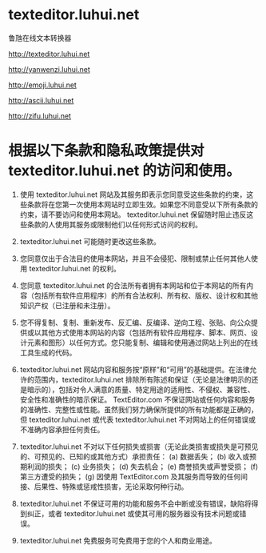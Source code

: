 # texteditor.luhui.net
鲁虺在线文本转换器


http://texteditor.luhui.net


http://yanwenzi.luhui.net


http://emoji.luhui.net


http://ascii.luhui.net


http://zifu.luhui.net


# 根据以下条款和隐私政策提供对 texteditor.luhui.net 的访问和使用。

1. 使用 texteditor.luhui.net 网站及其服务即表示您同意受这些条款的约束，这些条款将在您第一次使用本网站时立即生效。如果您不同意受以下所有条款的约束，请不要访问和使用本网站。 texteditor.luhui.net 保留随时阻止违反这些条款的人使用其服务或限制他们以任何形式访问的权利。

2. texteditor.luhui.net 可能随时更改这些条款。

3. 您同意仅出于合法目的使用本网站，并且不会侵犯、限制或禁止任何其他人使用 texteditor.luhui.net 的权利。

4. 您同意 texteditor.luhui.net 的合法所有者拥有本网站和位于本网站的所有内容（包括所有软件应用程序）的所有合法权利、所有权、版权、设计权和其他知识产权（已注册和未注册）。

5. 您不得复制、复制、重新发布、反汇编、反编译、逆向工程、张贴、向公众提供或以其他方式使用本网站的内容（包括所有软件应用程序、脚本、网页、设计元素和图形）以任何方式。您只能复制、编辑和使用通过网站上列出的在线工具生成的代码。

6. texteditor.luhui.net 网站内容和服务按“原样”和“可用”的基础提供。在法律允许的范围内，texteditor.luhui.net 排除所有陈述和保证（无论是法律明示的还是暗示的），包括对令人满意的质量、特定用途的适用性、不侵权、兼容性、安全性和准确性的暗示保证。 TextEditor.com 不保证网站或任何内容和服务的准确性、完整性或性能。虽然我们努力确保所提供的所有功能都是正确的，但 texteditor.luhui.net 或代表 texteditor.luhui.net 不对网站上的任何错误或不准确内容承担任何责任。

7. texteditor.luhui.net 不对以下任何损失或损害（无论此类损害或损失是可预见的、可预见的、已知的或其他方式）承担责任： (a) 数据丢失； (b) 收入或预期利润的损失； (c) 业务损失； (d) 失去机会； (e) 商誉损失或声誉受损； (f) 第三方遭受的损失； (g) 因使用 TextEditor.com 及其服务而导致的任何间接、后果性、特殊或惩戒性损害，无论采取何种行动。

8. texteditor.luhui.net 不保证可用的功能和服务不会中断或没有错误，缺陷将得到纠正，或者 texteditor.luhui.net 或使其可用的服务器没有技术问题或错误。

9. texteditor.luhui.net 免费服务可免费用于您的个人和商业用途。
